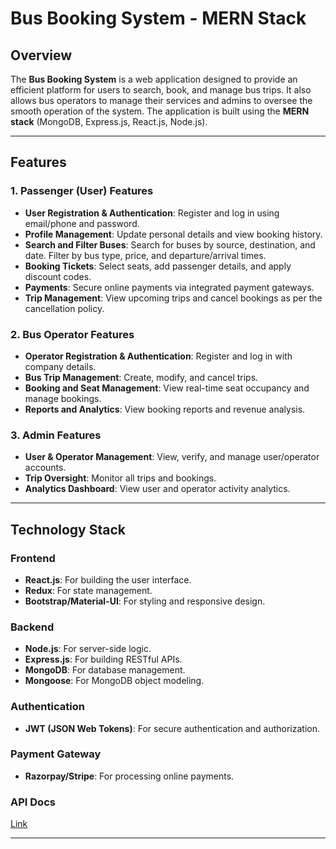 # Bus Booking System - MERN Stack

## Overview
The **Bus Booking System** is a web application designed to provide an efficient platform for users to search, book, and manage bus trips. It also allows bus operators to manage their services and admins to oversee the smooth operation of the system. The application is built using the **MERN stack** (MongoDB, Express.js, React.js, Node.js).

---

## Features

### 1. Passenger (User) Features
- **User Registration & Authentication**: Register and log in using email/phone and password.
- **Profile Management**: Update personal details and view booking history.
- **Search and Filter Buses**: Search for buses by source, destination, and date. Filter by bus type, price, and departure/arrival times.
- **Booking Tickets**: Select seats, add passenger details, and apply discount codes.
- **Payments**: Secure online payments via integrated payment gateways.
- **Trip Management**: View upcoming trips and cancel bookings as per the cancellation policy.

### 2. Bus Operator Features
- **Operator Registration & Authentication**: Register and log in with company details.
- **Bus Trip Management**: Create, modify, and cancel trips.
- **Booking and Seat Management**: View real-time seat occupancy and manage bookings.
- **Reports and Analytics**: View booking reports and revenue analysis.

### 3. Admin Features
- **User & Operator Management**: View, verify, and manage user/operator accounts.
- **Trip Oversight**: Monitor all trips and bookings.
- **Analytics Dashboard**: View user and operator activity analytics.

---

## Technology Stack

### Frontend
- **React.js**: For building the user interface.
- **Redux**: For state management.
- **Bootstrap/Material-UI**: For styling and responsive design.

### Backend
- **Node.js**: For server-side logic.
- **Express.js**: For building RESTful APIs.
- **MongoDB**: For database management.
- **Mongoose**: For MongoDB object modeling.

### Authentication
- **JWT (JSON Web Tokens)**: For secure authentication and authorization.

### Payment Gateway
- **Razorpay/Stripe**: For processing online payments.

### API Docs 
[Link](https://github.com/NaguleshN/Bus-Booking-System-Backend/blob/main/bus_booking_system.md)

---
